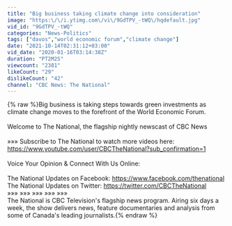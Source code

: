 ```yaml
---
title: "Big business taking climate change into consideration"
image: "https:\/\/i.ytimg.com\/vi\/9GdTPV_-tWQ\/hqdefault.jpg"
vid_id: "9GdTPV_-tWQ"
categories: "News-Politics"
tags: ["davos","world economic forum","climate change"]
date: "2021-10-14T02:31:12+03:00"
vid_date: "2020-01-16T03:14:38Z"
duration: "PT2M2S"
viewcount: "2381"
likeCount: "29"
dislikeCount: "42"
channel: "CBC News: The National"
---
```

{% raw %}Big business is taking steps towards green investments as climate change moves to the forefront of the World Economic Forum. <br /><br />Welcome to The National, the flagship nightly newscast of CBC News<br /><br />»»» Subscribe to The National to watch more videos here:   <a rel="nofollow" target="blank" href="https://www.youtube.com/user/CBCTheNational?sub_confirmation=1">https://www.youtube.com/user/CBCTheNational?sub_confirmation=1</a><br /><br />Voice Your Opinion &amp; Connect With Us Online:<br /><br />The National Updates on Facebook: <a rel="nofollow" target="blank" href="https://www.facebook.com/thenational">https://www.facebook.com/thenational</a><br />The National Updates on Twitter: <a rel="nofollow" target="blank" href="https://twitter.com/CBCTheNational">https://twitter.com/CBCTheNational</a><br />»»» »»» »»» »»» »»» <br />The National is CBC Television's flagship news program. Airing six days a week, the show delivers news, feature documentaries  and analysis from some of Canada's leading journalists.{% endraw %}
